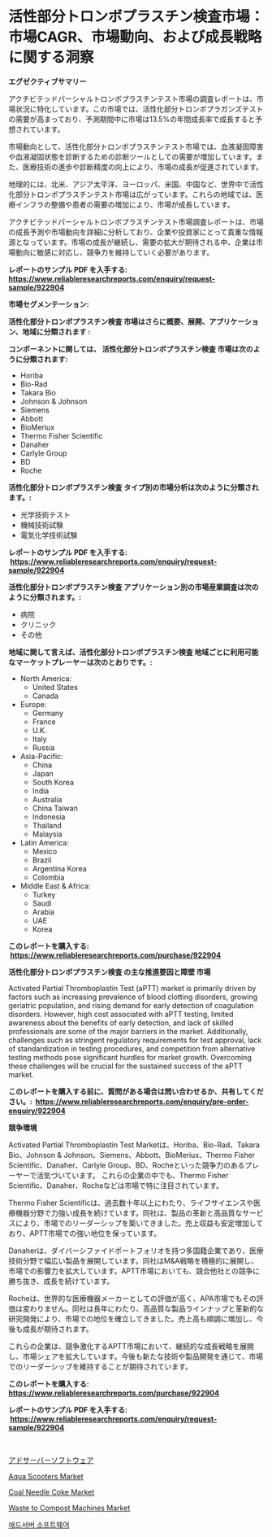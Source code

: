 <p><h1>活性部分トロンボプラスチン検査市場：市場CAGR、市場動向、および成長戦略に関する洞察</h1></p><p><strong>エグゼクティブサマリー</strong></p>
<p><p>アクチビテッドパーシャルトロンボプラスチンテスト市場の調査レポートは、市場状況に特化しています。この市場では、活性化部分トロンボプラガンズテストの需要が高まっており、予測期間中に市場は13.5%の年間成長率で成長すると予想されています。</p><p>市場動向として、活性化部分トロンボプラスチンテスト市場では、血液凝固障害や血液凝固状態を診断するための診断ツールとしての需要が増加しています。また、医療技術の進歩や診断精度の向上により、市場の成長が促進されています。</p><p>地理的には、北米、アジア太平洋、ヨーロッパ、米国、中国など、世界中で活性化部分トロンボプラスチンテスト市場は広がっています。これらの地域では、医療インフラの整備や患者の需要の増加により、市場が成長しています。</p><p>アクチビテッドパーシャルトロンボプラスチンテスト市場調査レポートは、市場の成長予測や市場動向を詳細に分析しており、企業や投資家にとって貴重な情報源となっています。市場の成長が継続し、需要の拡大が期待される中、企業は市場動向に敏感に対応し、競争力を維持していく必要があります。</p></p>
<p><strong>レポートのサンプル PDF を入手する: <a href="https://www.reliableresearchreports.com/enquiry/request-sample/922904">https://www.reliableresearchreports.com/enquiry/request-sample/922904</a></strong></p>
<p><strong>市場セグメンテーション:</strong></p>
<p><strong> 活性化部分トロンボプラスチン検査 市場はさらに概要、展開、アプリケーション、地域に分類されます :</strong></p>
<p><strong>コンポーネントに関しては、 活性化部分トロンボプラスチン検査 市場は次のように分類されます: &nbsp;</strong></p>
<p><ul><li>Horiba</li><li>Bio-Rad</li><li>Takara Bio</li><li>Johnson & Johnson</li><li>Siemens</li><li>Abbott</li><li>BioMeriux</li><li>Thermo Fisher Scientific</li><li>Danaher</li><li>Carlyle Group</li><li>BD</li><li>Roche</li></ul></p>
<p><strong> 活性化部分トロンボプラスチン検査 タイプ別の市場分析は次のように分類されます。:</strong></p>
<p><ul><li>光学技術テスト</li><li>機械技術試験</li><li>電気化学技術試験</li></ul></p>
<p><strong>レポートのサンプル PDF を入手する: &nbsp;<a href="https://www.reliableresearchreports.com/enquiry/request-sample/922904">https://www.reliableresearchreports.com/enquiry/request-sample/922904</a></strong></p>
<p><strong> 活性化部分トロンボプラスチン検査 アプリケーション別の市場産業調査は次のように分類されます。:</strong></p>
<p><ul><li>病院</li><li>クリニック</li><li>その他</li></ul></p>
<p><strong>地域に関して言えば、活性化部分トロンボプラスチン検査 地域ごとに利用可能なマーケットプレーヤーは次のとおりです。:</strong></p>
<p><ul>
    <li>
        North America:
        <ul>
            <li>United States</li>
            <li>Canada</li>
        </ul>
    </li>
    <li>
        Europe:
        <ul>
            <li>Germany</li>
            <li>France</li>
            <li>U.K.</li>
            <li>Italy</li>
            <li>Russia</li>
        </ul>
    </li>
    <li>
        Asia-Pacific:
        <ul>
            <li>China</li>
            <li>Japan</li>
            <li>South Korea</li>
            <li>India</li>
            <li>Australia</li>
            <li>China Taiwan</li>
            <li>Indonesia</li>
            <li>Thailand</li>
            <li>Malaysia</li>
        </ul>
    </li>
    <li>
        Latin America:
        <ul>
            <li>Mexico</li>
            <li>Brazil</li>
            <li>Argentina Korea</li>
            <li>Colombia</li>
        </ul>
    </li>
    <li>
        Middle East & Africa:
        <ul>
            <li>Turkey</li>
            <li>Saudi</li>
            <li>Arabia</li>
            <li>UAE</li>
            <li>Korea</li>
        </ul>
    </li>
    </ul></p>
<p><strong>このレポートを購入する: &nbsp;<a href="https://www.reliableresearchreports.com/purchase/922904">https://www.reliableresearchreports.com/purchase/922904</a></strong></p>
<p><strong>活性化部分トロンボプラスチン検査 の主な推進要因と障壁 市場</strong></p>
<p><p>Activated Partial Thromboplastin Test (aPTT) market is primarily driven by factors such as increasing prevalence of blood clotting disorders, growing geriatric population, and rising demand for early detection of coagulation disorders. However, high cost associated with aPTT testing, limited awareness about the benefits of early detection, and lack of skilled professionals are some of the major barriers in the market. Additionally, challenges such as stringent regulatory requirements for test approval, lack of standardization in testing procedures, and competition from alternative testing methods pose significant hurdles for market growth. Overcoming these challenges will be crucial for the sustained success of the aPTT market.</p></p>
<p><strong>このレポートを購入する前に、質問がある場合は問い合わせるか、共有してください。:&nbsp; <a href="https://www.reliableresearchreports.com/enquiry/pre-order-enquiry/922904">https://www.reliableresearchreports.com/enquiry/pre-order-enquiry/922904</a></strong></p>
<p><strong>競争環境</strong></p>
<p><p>Activated Partial Thromboplastin Test Marketは、Horiba、Bio-Rad、Takara Bio、Johnson & Johnson、Siemens、Abbott、BioMeriux、Thermo Fisher Scientific、Danaher、Carlyle Group、BD、Rocheといった競争力のあるプレーヤーで活気づいています。 これらの企業の中でも、Thermo Fisher Scientific、Danaher、Rocheなどは市場で特に注目されています。</p><p>Thermo Fisher Scientificは、過去数十年以上にわたり、ライフサイエンスや医療機器分野で力強い成長を続けています。同社は、製品の革新と高品質なサービスにより、市場でのリーダーシップを築いてきました。売上収益も安定増加しており、APTT市場での強い地位を保っています。</p><p>Danaherは、ダイバーシファイドポートフォリオを持つ多国籍企業であり、医療技術分野で幅広い製品を展開しています。同社はM&A戦略を積極的に展開し、市場での影響力を拡大しています。APTT市場においても、競合他社との競争に勝ち抜き、成長を続けています。</p><p>Rocheは、世界的な医療機器メーカーとしての評価が高く、APA市場でもその評価は変わりません。同社は長年にわたり、高品質な製品ラインナップと革新的な研究開発により、市場での地位を確立してきました。売上高も順調に増加し、今後も成長が期待されます。</p><p>これらの企業は、競争激化するAPTT市場において、継続的な成長戦略を展開し、市場シェアを拡大しています。今後も新たな技術や製品開発を通じて、市場でのリーダーシップを維持することが期待されています。</p></p>
<p><strong>このレポートを購入する: &nbsp; <a href="https://www.reliableresearchreports.com/purchase/922904">https://www.reliableresearchreports.com/purchase/922904</a></strong></p>
<p><strong>レポートのサンプル PDF を入手する: &nbsp;<a href="https://www.reliableresearchreports.com/enquiry/request-sample/922904">https://www.reliableresearchreports.com/enquiry/request-sample/922904</a></strong><strong></strong></p>
<p>&nbsp;</p>
<p><p><a href="https://github.com/lababdou/Market-Research-Report-List-2/blob/main/3714289182566.md">アドサーバーソフトウェア</a></p><p><a href="https://issuu.com/reportprime-2/docs/aqua-scooters-market-size-2030.pptx">Aqua Scooters Market</a></p><p><a href="https://github.com/rahu1506/Market-Research-Report-List-3/blob/main/coal-needle-coke-market.md">Coal Needle Coke Market</a></p><p><a href="https://github.com/FassouRP/Market-Research-Report-List-3/blob/main/waste-to-compost-machines-market.md">Waste to Compost Machines Market</a></p><p><a href="https://github.com/laholand/Market-Research-Report-List-2/blob/main/1476611182561.md">애드서버 소프트웨어</a></p></p>